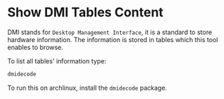 # Show DMI Tables Content

DMI stands for `Desktop Management Interface`, it is a standard to store hardware information.
The information is stored in tables which this tool enables to browse.

To list all tables' information type:
``` sh
dmidecode
```

To run this on archlinux, install the `dmidecode` package.

